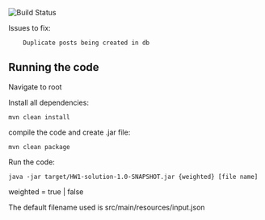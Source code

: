 ![Build Status](https://github.com/Hsali1/ECS160-Hw1/actions/workflows/maven.yml/badge.svg)


Issues to fix:
```
    Duplicate posts being created in db
```

## Running the code

Navigate to root

Install all dependencies:
```
mvn clean install
```

compile the code and create .jar file:
```
mvn clean package
```

Run the code:

```
java -jar target/HW1-solution-1.0-SNAPSHOT.jar {weighted} [file name]

```
weighted = true | false

The default filename used is src/main/resources/input.json

